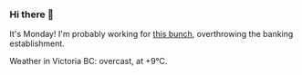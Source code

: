### Hi there :wave:

It's Monday! I'm probably working for [this bunch](https://github.com/kohofinancial), overthrowing the banking establishment.

Weather in Victoria BC: overcast, at +9°C.
